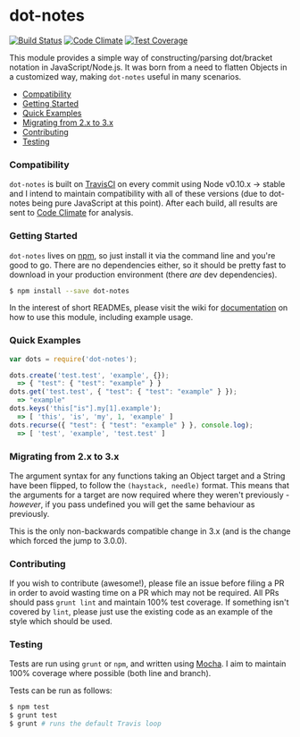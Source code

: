 # dot-notes
[![Build Status](https://travis-ci.org/zackehh/dot-notes.svg?branch=master)](https://travis-ci.org/zackehh/dot-notes) [![Code Climate](https://codeclimate.com/github/zackehh/dot-notes/badges/gpa.svg)](https://codeclimate.com/github/zackehh/dot-notes) [![Test Coverage](https://codeclimate.com/github/zackehh/dot-notes/badges/coverage.svg)](https://codeclimate.com/github/zackehh/dot-notes)

This module provides a simple way of constructing/parsing dot/bracket notation in JavaScript/Node.js. It was born from a need to flatten Objects in a customized way, making `dot-notes` useful in many scenarios.

- [Compatibility](#compatibility)
- [Getting Started](#setup)
- [Quick Examples](#quick-examples)
- [Migrating from 2.x to 3.x](#migrating-from-2x-to-3x)
- [Contributing](#contributing)
- [Testing](#testing)

### Compatibility

`dot-notes` is built on [TravisCI](https://travis-ci.org/zackehh/dot-notes) on every commit using Node v0.10.x -> stable and I intend to maintain compatibility with all of these versions (due to dot-notes being pure JavaScript at this point). After each build, all results are sent to [Code Climate](https://codeclimate.com/github/zackehh/dot-notes) for analysis.

### Getting Started

`dot-notes` lives on [npm](https://www.npmjs.com/package/dot-notes), so just install it via the command line and you're good to go. There are no dependencies either, so it should be pretty fast to download in your production environment (there *are* dev dependencies).

```bash
$ npm install --save dot-notes
```

In the interest of short READMEs, please visit the wiki for [documentation](https://github.com/zackehh/dot-notes/wiki) on how to use this module, including example usage.

### Quick Examples

```javascript
var dots = require('dot-notes');

dots.create('test.test', 'example', {});
  => { "test": { "test": "example" } }
dots.get('test.test', { "test": { "test": "example" } });
  => "example"
dots.keys('this["is"].my[1].example');
  => [ 'this', 'is', 'my', 1, 'example' ]
dots.recurse({ "test": { "test": "example" } }, console.log);
  => [ 'test', 'example', 'test.test' ]

```

### Migrating from 2.x to 3.x

The argument syntax for any functions taking an Object target and a String have been flipped, to follow the `(haystack, needle)` format. This means that the arguments for a target are now required where they weren't previously - *however*, if you pass undefined you will get the same behaviour as previously.

This is the only non-backwards compatible change in 3.x (and is the change which forced the jump to 3.0.0).

### Contributing

If you wish to contribute (awesome!), please file an issue before filing a PR in order to avoid wasting time on a PR which may not be required. All PRs should pass `grunt lint` and maintain 100% test coverage. If something isn't covered by `lint`, please just use the existing code as an example of the style which should be used.

### Testing

Tests are run using `grunt` or `npm`, and written using [Mocha](https://mochajs.org/). I aim to maintain 100% coverage where possible (both line and branch).

Tests can be run as follows:

```bash
$ npm test
$ grunt test
$ grunt # runs the default Travis loop
```

